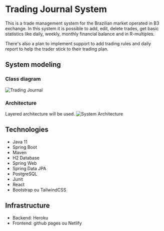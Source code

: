 # Trading Journal System
This is a trade management system for the Brazilian market operated in B3 exchange. In this system it is possible to add, edit, delete trades, get basic statistics like daily, weekly, monthly financial balance and in R-multiples.

There's also a plan to implement support to add trading rules and daily report to help the trader stick to their trading plan.

## System modeling
### Class diagram
![Trading Journal](https://user-images.githubusercontent.com/17866411/151455510-b230cc4d-4138-4ec6-8c41-b6a182064542.png)

### Architecture
Layered architecture will be used.
![System Architecture](https://user-images.githubusercontent.com/17866411/147827466-1600b17b-003f-441e-b22f-b8dd6e3cf451.png)

## Technologies
- Java 11
- Spring Boot
- Maven
- H2 Database
- Spring Web
- Spring Data JPA
- PostgreSQL
- Junit
- React
- Bootstrap ou TailwindCSS

## Infrastructure 
- Backend: Heroku
- Frontend: github pages ou Netlify